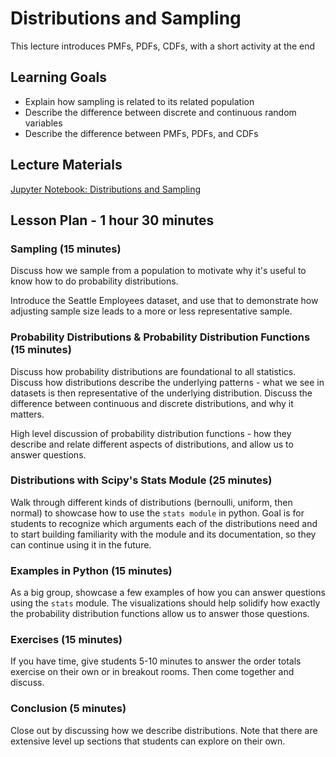 # Distributions and Sampling

This lecture introduces PMFs, PDFs, CDFs, with a short activity at the end

## Learning Goals

* Explain how sampling is related to its related population
* Describe the difference between discrete and continuous random variables
* Describe the difference between PMFs, PDFs, and CDFs

## Lecture Materials

[Jupyter Notebook: Distributions and Sampling](Distributions-Sampling.ipynb)

## Lesson Plan - 1 hour 30 minutes

### Sampling (15 minutes)

Discuss how we sample from a population to motivate why it's useful to know how to do probability distributions.

Introduce the Seattle Employees dataset, and use that to demonstrate how adjusting sample size leads to a more or less representative sample.

### Probability Distributions & Probability Distribution Functions (15 minutes)

Discuss how probability distributions are foundational to all statistics. Discuss how distributions describe the underlying patterns - what we see in datasets is then representative of the underlying distribution. Discuss the difference between continuous and discrete distributions, and why it matters.

High level discussion of probability distribution functions - how they describe and relate different aspects of distributions, and allow us to answer questions.

### Distributions with Scipy's Stats Module (25 minutes)

Walk through different kinds of distributions (bernoulli, uniform, then normal) to showcase how to use the `stats module` in python. Goal is for students to recognize which arguments each of the distributions need and to start building familiarity with the module and its documentation, so they can continue using it in the future.

### Examples in Python (15 minutes)

As a big group, showcase a few examples of how you can answer questions using the `stats` module. The visualizations should help solidify how exactly the probability distribution functions allow us to answer those questions.

### Exercises (15 minutes)

If you have time, give students 5-10 minutes to answer the order totals exercise on their own or in breakout rooms. Then come together and discuss.

### Conclusion (5 minutes)

Close out by discussing how we describe distributions. Note that there are extensive level up sections that students can explore on their own.